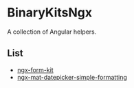 # BinaryKitsNgx

A collection of Angular helpers.

## List

- [ngx-form-kit](https://github.com/BinaryKits/BinaryKits-ngx/tree/master/projects/binarykits/ngx-form-kit)
- [ngx-mat-datepicker-simple-formatting](https://github.com/BinaryKits/BinaryKits-ngx/tree/master/projects/binarykits/ngx-mat-datepicker-simple-formatting)

